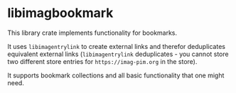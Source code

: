 # libimagbookmark

This library crate implements functionality for bookmarks.

It uses `libimagentrylink` to create external links and therefor deduplicates
equivalent external links (`libimagentrylink` deduplicates - you cannot store
two different store entries for `https://imag-pim.org` in the store).

It supports bookmark collections and all basic functionality that one might
need.

